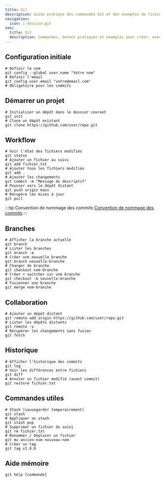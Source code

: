 ```yaml
---
title: Git
description: Guide pratique des commandes Git et des exemples de fichiers de configuration pour déployer des applications.
navigation:
  icon: i-devicon:git
seo:
  title: Git
  description: Commandes, bonnes pratiques et exemples pour créer, exécuter et maintenir des dépôts et des applications Git.
---
```



## Configuration initiale

```shell
# Définir le nom
git config --global user.name "Votre nom"
# Définir l'email
git config user.email "votre@email.com"
# Obligatoire pour les commits
```

## Démarrer un projet

```shell
# Initialiser un dépôt dans le dossier courant
git init
# Clone un dépôt existant
git clone https://github.com/user/repo.git
```

## Workflow

```shell
# Voir l'état des fichiers modifiés
git status
# Ajouter un fichier au suivi
git add fichier.txt
# Ajouter tous les fichiers modifiés
git add .
# Ajouter les changements
git commit -m "Message du descriptif"
# Pousser vers le dépôt distant
git push origin main
# Récupère les mises à jour
git pull
```

:::tip
Convention de nommage des commits
[Convention de nommage des commits](https://www.conventionalcommits.org/fr/v1.0.0/)
:::

## Branches

```shell
# Afficher la branche actuelle
git branch
# Lister les branches
git branch -a
# Créer une nouvelle branche
git branch nouvelle-branche
# Changer de branche
git checkout nom-branche
# Créer + switcher sur une branche
git checkout -b nouvelle-branche
# Fusionner une branche
git merge nom-branche
```

## Collaboration

```shell
# Ajouter un dépôt distant
git remote add origin https://github.com/user/repo.git
# Lister les dépôts distants
git remote -v
# Récupérer les changements sans fusion
git fetch
```

## Historique

```shell
# Afficher l'historique des commits
git log
# Voir les différences entre fichiers
git diff
# Annuler un fichier modifié (avant commit)
git restore fichier.txt
```

## Commandes utiles

```shell
# Stash (sauvegarder temporairement)
git stash
# Appliquer un stash
git stash pop
# Supprimer un fichier du suivi
git rm fichier.txt
# Renommer / Déplacer un fichier
git mv ancien-nom nouveau-nom
# Créer un tag
git tag v1.0.0
```

## Aide mémoire

```shell
git help [commande]
```